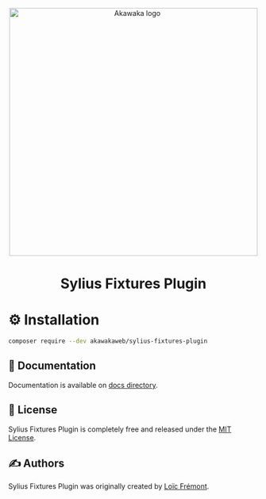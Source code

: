 <p align="center">
    <a href="https://www.akawaka.fr" target="_blank">
        <img src="https://www.akawaka.fr/build/front/images/logo_akawaka_noir.png" width="500" alt="Akawaka logo" />
    </a>
</p>

<h1 align="center">Sylius Fixtures Plugin</h1>

⚙️ Installation
===============

```bash
composer require --dev akawakaweb/sylius-fixtures-plugin
```

📖 Documentation
----------------

Documentation is available on [docs directory](/docs/index.md).

📃 License
----------

Sylius Fixtures Plugin is completely free and released under the [MIT License](https://github.com/akawakaweb/sylius-fixtures-plugin/blob/master/LICENSE).

✍️ Authors
---------

Sylius Fixtures Plugin was originally created by [Loïc Frémont](https://loic425.github.io).
